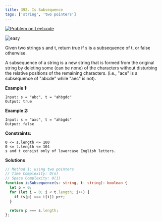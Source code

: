 ```yaml
---
title: 392. Is Subsequence
tags: ['string', 'two pointers']
---
```


[![Problem on Leetcode](https://img.shields.io/badge/Leetcode-FFA116)](https://leetcode.com/problems/is-subsequence/)

![easy](https://img.shields.io/badge/Difficulty-Easy-5BCEFA.svg)<br />
<!-- ![medium](https://img.shields.io/badge/Difficulty-Medium-F5A9B8.svg)<br /> -->
<!-- ![hard](https://img.shields.io/badge/Difficulty-Hard-FFFFFF.svg)<br /> -->

Given two strings s and t, return true if s is a subsequence of t, or false otherwise.

A subsequence of a string is a new string that is formed from the original string by deleting some (can be none) of the characters without disturbing the relative positions of the remaining characters. (i.e., "ace" is a subsequence of "abcde" while "aec" is not).

**Example 1:**
```
Input: s = "abc", t = "ahbgdc"
Output: true
```

**Example 2:**
```
Input: s = "axc", t = "ahbgdc"
Output: false
```

**Constraints:**
```
0 <= s.length <= 100
0 <= t.length <= 104
s and t consist only of lowercase English letters.
```

**Solutions**

```ts
// Method 1: using two pointers
// Time Complexity: O(n)
// Space Complexity: O(1)
function isSubsequence(s: string, t: string): boolean {
  let p = 0;
  for (let i = 0; i < t.length; i++) {
    if (s[p] === t[i]) p++;
  }   

  return p === s.length;
};
```